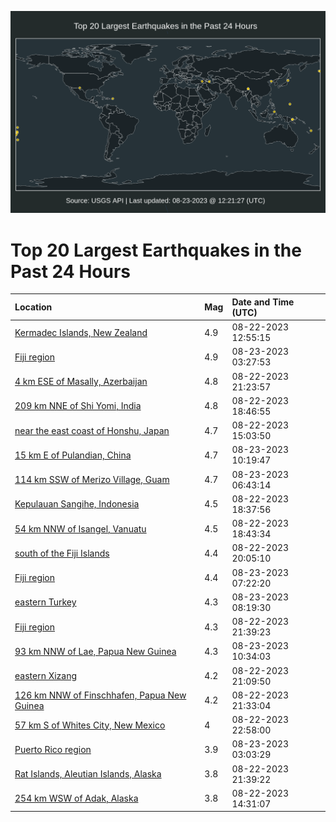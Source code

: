 ![Map](./map.png)

# Top 20 Largest Earthquakes in the Past 24 Hours

| Location | Mag | Date and Time (UTC) |
|:---|:---|:---|
| [Kermadec Islands, New Zealand](https://earthquake.usgs.gov/earthquakes/eventpage/us7000kq40) | 4.9 | 08-22-2023 12:55:15 |
| [Fiji region](https://earthquake.usgs.gov/earthquakes/eventpage/us7000kq8q) | 4.9 | 08-23-2023 03:27:53 |
| [4 km ESE of Masally, Azerbaijan](https://earthquake.usgs.gov/earthquakes/eventpage/us7000kq79) | 4.8 | 08-22-2023 21:23:57 |
| [209 km NNE of Shi Yomi, India](https://earthquake.usgs.gov/earthquakes/eventpage/us7000kq64) | 4.8 | 08-22-2023 18:46:55 |
| [near the east coast of Honshu, Japan](https://earthquake.usgs.gov/earthquakes/eventpage/us7000kq4r) | 4.7 | 08-22-2023 15:03:50 |
| [15 km E of Pulandian, China](https://earthquake.usgs.gov/earthquakes/eventpage/us7000kqap) | 4.7 | 08-23-2023 10:19:47 |
| [114 km SSW of Merizo Village, Guam](https://earthquake.usgs.gov/earthquakes/eventpage/us7000kq9v) | 4.7 | 08-23-2023 06:43:14 |
| [Kepulauan Sangihe, Indonesia](https://earthquake.usgs.gov/earthquakes/eventpage/us7000kq5z) | 4.5 | 08-22-2023 18:37:56 |
| [54 km NNW of Isangel, Vanuatu](https://earthquake.usgs.gov/earthquakes/eventpage/us7000kq63) | 4.5 | 08-22-2023 18:43:34 |
| [south of the Fiji Islands](https://earthquake.usgs.gov/earthquakes/eventpage/us7000kq6l) | 4.4 | 08-22-2023 20:05:10 |
| [Fiji region](https://earthquake.usgs.gov/earthquakes/eventpage/us7000kqa1) | 4.4 | 08-23-2023 07:22:20 |
| [eastern Turkey](https://earthquake.usgs.gov/earthquakes/eventpage/us7000kqaa) | 4.3 | 08-23-2023 08:19:30 |
| [Fiji region](https://earthquake.usgs.gov/earthquakes/eventpage/us7000kq7h) | 4.3 | 08-22-2023 21:39:23 |
| [93 km NNW of Lae, Papua New Guinea](https://earthquake.usgs.gov/earthquakes/eventpage/us7000kqau) | 4.3 | 08-23-2023 10:34:03 |
| [eastern Xizang](https://earthquake.usgs.gov/earthquakes/eventpage/us7000kq7c) | 4.2 | 08-22-2023 21:09:50 |
| [126 km NNW of Finschhafen, Papua New Guinea](https://earthquake.usgs.gov/earthquakes/eventpage/us7000kq7d) | 4.2 | 08-22-2023 21:33:04 |
| [57 km S of Whites City, New Mexico](https://earthquake.usgs.gov/earthquakes/eventpage/tx2023qlls) | 4 | 08-22-2023 22:58:00 |
| [Puerto Rico region](https://earthquake.usgs.gov/earthquakes/eventpage/pr2023235000) | 3.9 | 08-23-2023 03:03:29 |
| [Rat Islands, Aleutian Islands, Alaska](https://earthquake.usgs.gov/earthquakes/eventpage/us7000kq7i) | 3.8 | 08-22-2023 21:39:22 |
| [254 km WSW of Adak, Alaska](https://earthquake.usgs.gov/earthquakes/eventpage/us7000kq4g) | 3.8 | 08-22-2023 14:31:07 |
